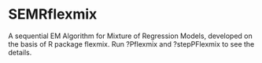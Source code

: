 # SEMRflexmix
A sequential EM Algorithm for Mixture of Regression Models, developed on the basis of R package flexmix.
Run ?Pflexmix and ?stepPFlexmix to see the details.
